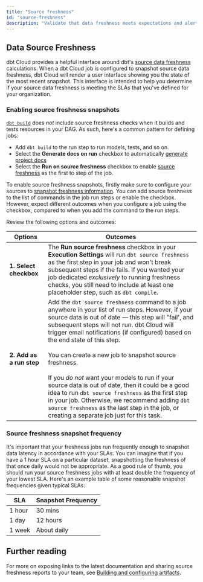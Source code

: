```yaml
---
title: "Source freshness"
id: "source-freshness"
description: "Validate that data freshness meets expectations and alert if stale."
---
```


## Data Source Freshness

dbt Cloud provides a helpful interface around dbt's [source data freshness](/docs/build/sources#snapshotting-source-data-freshness) calculations. When a dbt Cloud job is configured to snapshot source data freshness, dbt Cloud will render a user interface showing you the state of the most recent snapshot. This interface is intended to help you determine if your source data freshness is meeting the SLAs that you've defined for your organization.

<Lightbox src="/img/docs/dbt-cloud/using-dbt-cloud/data-sources-next.png" title="Data Sources in dbt Cloud"/>

### Enabling source freshness snapshots

[`dbt build`](reference/commands/build) does _not_ include source freshness checks when it builds and tests resources in your DAG. As such, here's a common pattern for defining jobs:
- Add `dbt build` to the run step to run models, tests, and so on. 
- Select the **Generate docs on run** checkbox to automatically [generate project docs](/docs/collaborate/build-and-view-your-docs#set-up-a-documentation-job)
- Select the **Run on source freshness** checkbox to enable [source freshness](#checkbox) as the first to step of the job. 

<Lightbox src="/img/docs/dbt-cloud/select-source-freshness.png" title="Selecting source freshness"/>

To enable source freshness snapshots, firstly make sure to configure your sources to [snapshot freshness information](/docs/build/sources#snapshotting-source-data-freshness). You can add source freshness to the list of commands in the job run steps or enable the checkbox. However, expect different outcomes when you configure a job using the checkbox, compared to when you add the command to the run steps.

Review the following options and outcomes:

| Options | Outcomes |
|--------| ------- |
| **1. Select checkbox <a id="checkbox"></a>** | The **Run source freshness** checkbox in your **Execution Settings** will run `dbt source freshness` as the first step in your job and won't break subsequent steps if the  fails. If you wanted your job dedicated *exclusively* to running freshness checks, you still need to include at least one placeholder step, such as `dbt compile`. |
| **2. Add as a run step** | Add the `dbt source freshness` command to a job anywhere in your list of run steps. However, if your source data is out of date &mdash; this step will "fail', and subsequent steps will not run. dbt Cloud will trigger email notifications (if configured) based on the end state of this step. <br /><br /> You can create a new job to snapshot source freshness. <br /><br /> If you *do not* want your models to run if your source data is out of date, then it could be a good idea to run `dbt source freshness` as the first step in your job. Otherwise, we recommend adding `dbt source freshness` as the last step in the job, or creating a separate job just for this task.  |


<Lightbox src="/img/docs/dbt-cloud/using-dbt-cloud/job-step-source-freshness.png" title="Adding a step to snapshot source freshness"/>


### Source freshness snapshot frequency
It's important that your freshness jobs run frequently enough to snapshot data latency in accordance with your SLAs. You can imagine that if you have a 1 hour SLA on a particular dataset, snapshotting the freshness of that <Term id="table" /> once daily would not be appropriate. As a good rule of thumb, you should run your source freshness jobs with at least double the frequency of your lowest SLA.  Here's an example table of some reasonable snapshot frequencies given typical SLAs:

| SLA | Snapshot Frequency |
| --- | ------------------ |
| 1 hour | 30 mins |
| 1 day | 12 hours |
| 1 week | About daily |

## Further reading

For more on exposing links to the latest documentation and sharing source freshness reports to your team, see [Building and configuring artifacts](artifacts).
